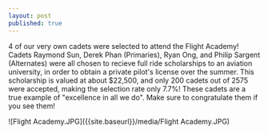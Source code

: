 ```yaml
---
layout: post
published: true
---
```

4 of our very own cadets were selected to attend the Flight Academy! Cadets Raymond Sun, Derek Phan (Primaries), Ryan Ong, and Philip Sargent (Alternates) were all chosen to recieve full ride scholarships to an aviation university, in order to obtain a private pilot's license over the summer. This scholarship is valued at about $22,500, and only 200 cadets out of 2575 were accepted, making the selection rate only 7.7%! These cadets are a true example of "excellence in all we do". Make sure to congratulate them if you see them!

![Flight Academy.JPG]({{site.baseurl}}/media/Flight Academy.JPG)
